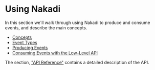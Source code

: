 # Using Nakadi

In this section we'll walk through using Nakadi to produce and consume events, and describe the main concepts. 

  - [Concepts](./using/concepts.html)
  - [Event Types](./using/event-types.html)
  - [Producing Events](./using/producing-events.html)
  - [Consuming Events with the Low-Level API](./using/consuming-events.html)

The section, ["API Reference"](./api-spec-generated/overview.html) contains a detailed description of the API.
